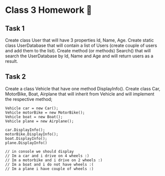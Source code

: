 # Class 3 Homework 📒
## Task 1

Create class User that will have 3 properties Id, Name, Age.
Create static class UserDatabase that will contain a list of Users (create couple of users and add them to the list).
Create method (or methods) Search() that will search the UserDatabase by Id, Name and Age and will return users as a result. 

## Task 2

Create a class Vehicle that have one method DisplayInfo(). Create class Car, MotorBike, Boat, Airplane that will inherit from Vehicle and will implement the respective method;

```
Vehicle car = new Car();
Vehicle motorBike = new MotorBike();
Vehicle boat = new Boat();
Vehicle plane = new Airplane();

car.DisplayInfo();
motorBike.DisplayInfo();
boat.DisplayInfo();
plane.DisplayInfo()

// in console we should display
// Im a car and i drive on 4 wheels :)
// Im a motorbike and i drive on 2 wheels :)
// Im a boat and i do not have wheels :(
// Im a plane i have couple of wheels :)
```
